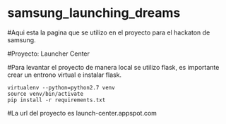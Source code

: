 # samsung_launching_dreams

#Aqui esta la pagina que se utilizo en el proyecto para el hackaton de samsung.

#Proyecto: Launcher Center 

#Para levantar el proyecto de manera local se utilizo flask, es importante crear un entrono virtual e instalar flask.

```shell
virtualenv --python=python2.7 venv
source venv/bin/activate
pip install -r requirements.txt
```

#La url del proyecto es launch-center.appspot.com
